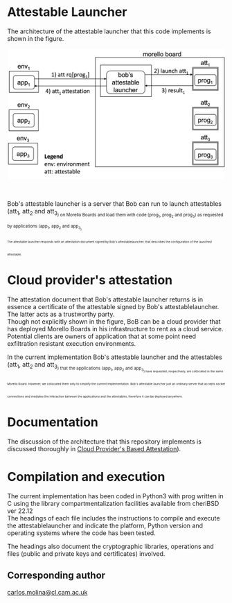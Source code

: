 # Attestable Launcher
The architecture of the attestable launcher that this code implements
is shown in the figure.

<p align="center">
  <img src="./figures/attestablelauncherwithatts.png" 
   width="500" title="Attestable launcher with three attestables.">
</p>
</br>


Bob's attestable launcher is a server that Bob can run to
launch attestables   (att<sub>1</sub>, att<sub>2</sub> and att<sub>3<sub/>)
 on Morello Boards and load them with
code (prog<sub>1</sub>, prog<sub>2</sub> and prog<sub>3</sub>) as requested
by applications (app<sub>1</sub>, app<sub>2</sub> and app<sub>3<sub/>).
<br/>
The attestable launcher responds with an attestation document signed by 
Bob's attestablelauncher, that describes the configuration of the launched 
attestable.  
 
# Cloud provider's attestation
The attestation document that Bob's attestable launcher
returns is in essence a certificate of the attestable signed by
Bob's attestablelauncher. The latter acts as a trustworthy party.
<br/>
Though not explicitly shown in the figure, BoB can be
a cloud provider that has deployed Morello Boards in his
infrastructure to rent as a cloud service. Potential clients
are owners of application that at some point need exfiltration
resistant execution environments.
<br/>

In the current implementation Bob's attestable launcher and
the attestables (att<sub>1</sub>, att<sub>2</sub> and att<sub>3<sub/>) that the
applications (app<sub>1</sub>, app<sub>2</sub> and app<sub>3<sub/>) have
requested, respectively, are collocated in the same Morello Board.
 However, we collocated them only to simplify the current implementation. Bob's
attestable launcher just an ordinary server that accepts socket
connections and mediates the interaction between the applications and the
attestables, therefore it can be deployed anywhere. 

# Documentation
 The discussion of the architecture that this repository implements
 is discussed thoroughly in [Cloud Provider's Based Attestation](https://github.com/CAMB-DSbD/attestablelauncher/blob/main/docs/CloudProvidersBasedAttestation_carlosmolina.pdf "technical report")). 

 
# Compilation and execution
The current implementation has been coded in Python3
with prog written in C using the library compartmentalization
facilities available from cheriBSD ver 22.12
<br/>
The headings of each file includes the instructions to
compile and execute the attestablelauncher and
indicate the platform, Python version and operating
systems where the code has been tested.

The headings also document the cryptographic libraries, operations 
and files (public and private keys and certificates) involved. 
 
 

## Corresponding author  
carlos.molina@cl.cam.ac.uk

 
 

